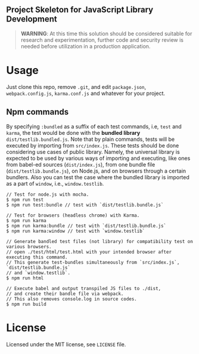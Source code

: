 Project Skeleton for JavaScript Library Development 
--

> **WARNING**: At this time this solution should be considered suitable for research and experimentation, further code and security review is needed before utilization in a production application.

# Usage
Just clone this repo, remove `.git`, and edit `package.json`, `webpack.config.js`, `karma.conf.js` and whatever for your project.

## Npm commands
By specifying `:bundled` as a suffix of each test commands, i.e, `test` and `karma`, the test would be done with the **bundled library** `dist/testlib.bundled.js`. Note that by plain commands, tests will be executed by importing from `src/index.js`. These tests should be done considering use cases of public library. Namely, the universal library is expected to be used by various ways of importing and executing, like ones from babel-ed sources (`dist/index.js`), from one bundle file (`dist/testlib.bundle.js`), on Node.js, and on browsers through a certain bundlers. Also you can test the case where the bundled library is imported as a part of `window`, i.e., `window.testlib`.

```shell
// Test for node.js with mocha.
$ npm run test
$ npm run test:bundle // test with `dist/testlib.bundle.js`
 
// Test for browsers (headless chrome) with Karma.
$ npm run karma
$ npm run karma:bundle // test with `dist/testlib.bundle.js`
$ npm run karma:window // test with `window.testlib`

// Generate bandled test files (not library) for compatibility test on various browsers.
// open ./test/html/test.html with your intended browser after executing this command.
// This generate test-bundles simultaneously from `src/index.js`, `dist/testlib.bundle.js`
// and `window.testlib`.
$ npm run html

// Execute babel and output transpiled JS files to ./dist,
// and create their bandle file via webpack.
// This also removes console.log in source codes.
$ npm run build
```

# License
Licensed under the MIT license, see `LICENSE` file.